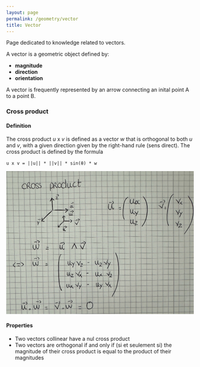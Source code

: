 ```yaml
---
layout: page
permalink: /geometry/vector
title: Vector
---
```


Page dedicated to knowledge related to vectors.

A vector is a geometric object defined by:
- **magnitude**
- **direction**
- **orientation**

A vector is frequently represented by an arrow connecting an inital point A to a point B.

### Cross product

#### Definition

The cross product *u* x *v* is defined as a vector *w* that is orthogonal to both *u* and *v*, with a given direction given by the right-hand rule (sens direct). The cross product is defined by the formula

```
u x v = ||u|| * ||v|| * sin(θ) * w
```

![Cross product](cross_product.jpg)

#### Properties

- Two vectors collinear have a nul cross product
- Two vectors are orthogonal if and only if (si et seulement si) the magnitude of their cross product is equal to the product of their magnitudes